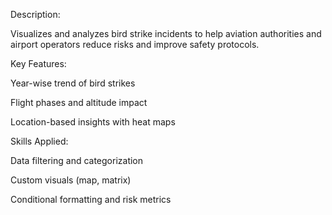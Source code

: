 Description:

Visualizes and analyzes bird strike incidents to help aviation authorities and airport operators reduce risks and improve safety protocols.

Key Features:

Year-wise trend of bird strikes

Flight phases and altitude impact

Location-based insights with heat maps

Skills Applied:

Data filtering and categorization

Custom visuals (map, matrix)

Conditional formatting and risk metrics
